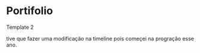 # Portifolio

Template 2

tive que fazer uma modificação na timeline pois começei na progração esse ano.
